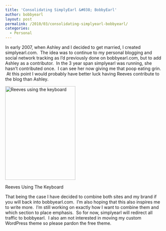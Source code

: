 ```yaml
---
title: 'Consolidating SimplyEarl &#038; BobbyEarl'
author: bobbyearl
layout: post
permalink: /2010/03/consolidating-simplyearl-bobbyearl/
categories:
  - Personal
---
```

In early 2007, when Ashley and I decided to get married, I created simplyearl.com.  The idea was to continue to my personal blogging and social network tracking as I&#8217;d previously done on bobbyearl.com, but to add Ashley as a contributor.  In the 3 year span simplyearl was running, she hasn&#8217;t contributed once.  I can see her now giving me that poop eating grin.  At this point I would probably have better luck having Reeves contribute to the blog than Ashley.

<div id="attachment_192" style="width: 235px" class="wp-caption aligncenter">
  <a rel="lightbox" href="{{ '/assets/img/blog/wp-content/' | append: site.baseurl }}uploads/2010/03/7023_131166834823_629384823_2323704_1731796_n.jpg"><img class="size-medium wp-image-192" title="ReevesKeyboard" src="{{ '/assets/img/blog/wp-content/' | append: site.baseurl }}uploads/2010/03/7023_131166834823_629384823_2323704_1731796_n-225x300.jpg" alt="Reeves using the keyboard" width="225" height="300" /></a>
  
  <p class="wp-caption-text">
    Reeves Using The Keyboard
  </p>
</div>

That being the case I have decided to combine both sites and my brand if you will back into bobbyearl.com.  I&#8217;m also hoping that this also inspires me to write more.  I&#8217;m still working on exactly how I want to combine them and which section to place emphasis.  So for now, simplyearl will redirect all traffic to bobbyearl.  I also am not interested in moving my custom WordPress theme so please pardon the free theme.